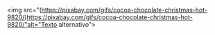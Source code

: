 <img src="(https://pixabay.com/gifs/cocoa-chocolate-christmas-hot-9820/)https://pixabay.com/gifs/cocoa-chocolate-christmas-hot-9820/"alt="Texto alternativo">
